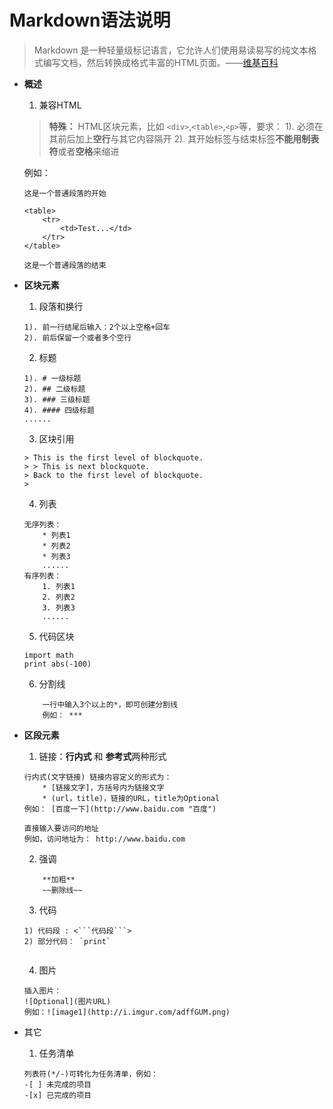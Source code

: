 # Markdown语法说明
> Markdown 是一种轻量级标记语言，它允许人们使用易读易写的纯文本格式编写文档，然后转换成格式丰富的HTML页面。——[维基百科](https://zh.wikipedia.org/wiki/Markdown)  

* **概述**
	1. 兼容HTML
	> **特殊：** HTML区块元素，比如 `<div>`,`<table>`,`<p>`等，要求：
	> 1). 必须在其前后加上**空行**与其它内容隔开
	> 2). 其开始标签与结束标签**不能用制表符**或者**空格**来缩进

	例如：
	```
	这是一个普通段落的开始

	<table>
		<tr>
			<td>Test...</td>
		</tr>
	</table>

	这是一个普通段落的结束
	```

* **区块元素**
  1. 段落和换行
	
	```
	1). 前一行结尾后输入：2个以上空格+回车 
	2). 前后保留一个或者多个空行

	```
	2. 标题
	
	```
	1). # 一级标题
	2). ## 二级标题
	3). ### 三级标题
	4). #### 四级标题
	......
	```
	3. 区块引用
	
	```
	> This is the first level of blockquote.
	> > This is next blockquote.
	> Back to the first level of blockquote.
	> 
	```
	4. 列表
	
	```
	无序列表：
		* 列表1
		* 列表2
		* 列表3
		......
	有序列表：
		1. 列表1
		2. 列表2
		3. 列表3
		......
	```
	5. 代码区块
	
	```
	import math
	print abs(-100)

	```
	6. 分割线
	
	```
		一行中输入3个以上的*，即可创建分割线
		例如： ***
	```
* **区段元素**
	1. 链接：**行内式** 和 **参考式**两种形式
	```
	行内式(文字链接) 链接内容定义的形式为：
		* [链接文字]，方括号内为链接文字
		* (url，title)，链接的URL，title为Optional
	例如： [百度一下](http://www.baidu.com "百度")
	```
	```
	直接输入要访问的地址	
	例如，访问地址为： http://www.baidu.com
	```
	2. 强调
	
	```
		**加粗**
		~~删除线~~
	```
	3. 代码
	```
	1) 代码段 : <```代码段```>
	2) 部分代码： `print`
		
	```

	4. 图片
	```
	插入图片：
	![Optional](图片URL)
	例如：![image1](http://i.imgur.com/adffGUM.png)
	```
* 其它
	1. 任务清单
	```
	列表符(*/-)可转化为任务清单，例如：
	-[ ] 未完成的项目
	-[x] 已完成的项目
	
	```
